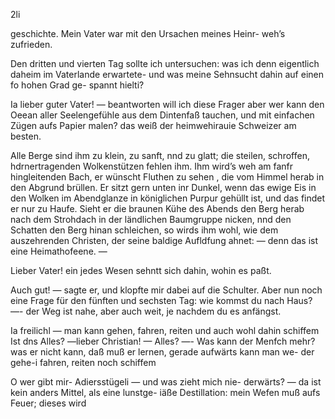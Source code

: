 2li

geschichte. Mein Vater war mit den Ursachen meines Heinr-
weh’s zufrieden.

Den dritten und vierten Tag sollte ich untersuchen: was
ich denn eigentlich daheim im Vaterlande erwartete- und
was meine Sehnsucht dahin auf einen fo hohen Grad ge-
spannt hielti?

Ia lieber guter Vater! — beantworten will ich diese
Frager aber wer kann den Oeean aller Seelengefühle aus
dem Dintenfaß tauchen, und mit einfachen Zügen aufs
Papier malen? das weiß der heimwehirauie Schweizer am
besten.

Alle Berge sind ihm zu klein, zu sanft, nnd zu glatt;
die steilen, schroffen, hdrnertragenden Wolkenstützen fehlen
ihm. Ihm wird’s weh am fanfr hingleitenden Bach, er
wünscht Fluthen zu sehen , die vom Himmel herab in den
Abgrund brüllen. Er sitzt gern unten inr Dunkel, wenn das
ewige Eis in den Wolken im Abendglanze in königlichen
Purpur gehüllt ist, und das findet er nur zu Haufe. Sieht
er die braunen Kühe des Abends den Berg herab nach dem
Strohdach in der ländlichen Baumgruppe nicken, nnd den
Schatten den Berg hinan schleichen, so wirds ihm wohl,
wie dem auszehrenden Christen, der seine baldige Aufldfung
ahnet: — denn das ist eine Heimathofeene. —

Lieber Vater! ein jedes Wesen sehntt sich dahin, wohin
es paßt.

Auch gut! — sagte er, und klopfte mir dabei auf die
Schulter. Aber nun noch eine Frage für den fünften und
sechsten Tag: wie kommst du nach Haus? —- der Weg ist
nahe, aber auch weit, je nachdem du es anfängst.

Ia freilichl — man kann gehen, fahren, reiten und auch
wohl dahin schiffem Ist dns Alles? —lieber Christian!
— Alles? —- Was kann der Menfch mehr? was er nicht
kann, daß muß er lernen, gerade aufwärts kann man we-
der gehe-i fahren, reiten noch schiffem

O wer gibt mir- Adiersstügeli — und was zieht mich nie-
derwärts? — da ist kein anders Mittel, als eine lunstge-
iäße Destillation: mein Wefen muß aufs Feuer; dieses wird

